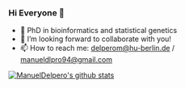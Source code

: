 ### Hi Everyone 👋


- 🔭 PhD in bioinformatics and statistical genetics
- 👯 I’m looking forward to collaborate with you!
- 📫 How to reach me: delperom@hu-berlin.de / manueldlpro94@gmail.com 

[![ManuelDelpero's github stats](https://github-readme-stats.vercel.app/api?username=ManuelDelpero)](https://github.com/ManuelDelpero/github-readme-stats)
